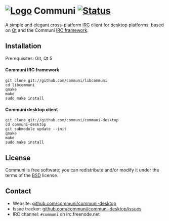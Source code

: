 # [![Logo]][Home] Communi [![Status]][CI]

A simple and elegant cross-platform [IRC] client for desktop platforms, based on [Qt] and the Communi [IRC framework].

## Installation

Prerequisites: Git, Qt 5

#### Communi IRC framework

    git clone git://github.com/communi/libcommuni
    cd libcommuni
    qmake
    make
    sudo make install

#### Communi desktop client

    git clone git://github.com/communi/communi-desktop
    cd communi-desktop
    git submodule update --init
    qmake
    make
    sudo make install

## License

Communi is free software; you can redistribute and/or modify it under the terms of the [BSD](http://opensource.org/licenses/BSD-3-Clause) license.

## Contact

- Website: [github.com/communi/communi-desktop][Home]
- Issue tracker: [github.com/communi/communi-desktop/issues][Issues]
- IRC channel: `#communi` on irc.freenode.net

[Home]:          http://github.com/communi/communi-desktop
[Issues]:        http://github.com/communi/communi-desktop/issues
[Logo]:          https://raw.githubusercontent.com/communi/libcommuni/master/doc/communi.png
[Status]:        https://travis-ci.org/communi/communi-desktop.svg?branch=master
[CI]:            https://travis-ci.org/communi/communi-desktop
[Qt]:            http://www.qt.io
[IRC]:           http://en.wikipedia.org/wiki/Internet_Relay_Chat
[IRC framework]: http://communi.github.io
